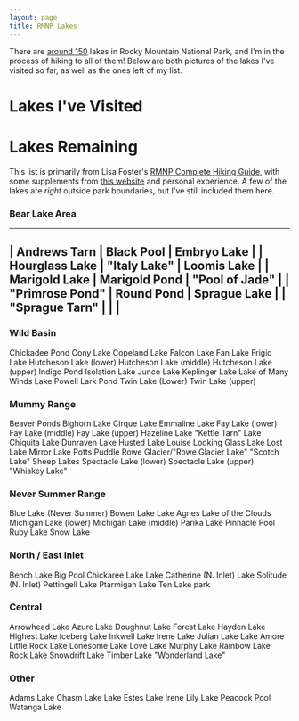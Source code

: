 ```yaml
---
layout: page
title: RMNP Lakes
---
```


There are [around 150](https://www.nps.gov/romo/learn/management/statistics.htm) lakes in Rocky Mountain National Park, and I'm in the process of hiking to all of them! Below are both pictures of the lakes I've visited so far, as well as the ones left of my list.

# Lakes I've Visited

# Lakes Remaining
This list is primarily from Lisa Foster's [RMNP Complete Hiking Guide](https://www.amazon.com/Rocky-Mountain-National-Park-Complete/dp/0615526845/ref=sr_1_1?crid=VFZV6XY9JN4X&keywords=lisa+foster&qid=1696050466&sprefix=Lisa+Foster%2Caps%2C185&sr=8-1), with some supplements from [this website](http://www.hikingrmnp.org/p/the-big-list.html) and personal experience. A few of the lakes are _right_ outside park boundaries, but I've still included them here.

### Bear Lake Area
---
| Andrews Tarn | Black Pool | Embryo Lake |
| Hourglass Lake | "Italy Lake" | Loomis Lake |
| Marigold Lake | Marigold Pond | "Pool of Jade" |
| "Primrose Pond" | Round Pond | Sprague Lake | 
| "Sprague Tarn" | | |
---

### Wild Basin
Chickadee Pond
Cony Lake
Copeland Lake
Falcon Lake
Fan Lake
Frigid Lake
Hutcheson Lake (lower)
Hutcheson Lake (middle)
Hutcheson Lake (upper)
Indigo Pond
Isolation Lake
Junco Lake
Keplinger Lake
Lake of Many Winds
Lake Powell
Lark Pond
Twin Lake (Lower)
Twin Lake (upper)

### Mummy Range
Beaver Ponds
Bighorn Lake
Cirque Lake
Emmaline Lake
Fay Lake (lower)
Fay Lake (middle)
Fay Lake (upper)
Hazeline Lake
"Kettle Tarn"
Lake Chiquita
Lake Dunraven
Lake Husted
Lake Louise
Looking Glass Lake
Lost Lake
Mirror Lake
Potts Puddle
Rowe Glacier/"Rowe Glacier Lake"
"Scotch Lake"
Sheep Lakes
Spectacle Lake (lower)
Spectacle Lake (upper)
"Whiskey Lake"

### Never Summer Range
Blue Lake (Never Summer)
Bowen Lake
Lake Agnes
Lake of the Clouds
Michigan Lake (lower)
Michigan Lake (middle)
Parika Lake
Pinnacle Pool
Ruby Lake
Snow Lake

### North / East Inlet
Bench Lake
Big Pool
Chickaree Lake
Lake Catherine (N. Inlet)
Lake Solitude (N. Inlet)
Pettingell Lake
Ptarmigan Lake
Ten Lake park

### Central
Arrowhead Lake
Azure Lake
Doughnut Lake
Forest Lake
Hayden Lake
Highest Lake
Iceberg Lake
Inkwell Lake
Irene Lake
Julian Lake
Lake Amore
Little Rock Lake
Lonesome Lake
Love Lake
Murphy Lake
Rainbow Lake
Rock Lake
Snowdrift Lake
Timber Lake
"Wonderland Lake"

### Other
Adams Lake
Chasm Lake
Lake Estes
Lake Irene
Lily Lake
Peacock Pool
Watanga Lake